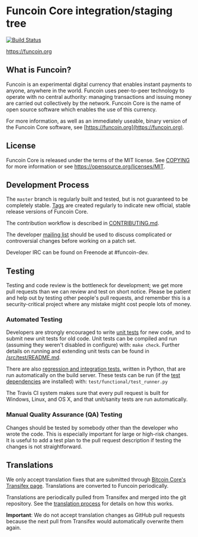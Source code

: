 Funcoin Core integration/staging tree
=====================================

[![Build Status](https://travis-ci.org/funcoin-project/funcoin.svg?branch=master)](https://travis-ci.org/funcoin-project/funcoin)

https://funcoin.org

What is Funcoin?
----------------

Funcoin is an experimental digital currency that enables instant payments to
anyone, anywhere in the world. Funcoin uses peer-to-peer technology to operate
with no central authority: managing transactions and issuing money are carried
out collectively by the network. Funcoin Core is the name of open source
software which enables the use of this currency.

For more information, as well as an immediately useable, binary version of
the Funcoin Core software, see [https://funcoin.org](https://funcoin.org).

License
-------

Funcoin Core is released under the terms of the MIT license. See [COPYING](COPYING) for more
information or see https://opensource.org/licenses/MIT.

Development Process
-------------------

The `master` branch is regularly built and tested, but is not guaranteed to be
completely stable. [Tags](https://github.com/funcoin-project/funcoin/tags) are created
regularly to indicate new official, stable release versions of Funcoin Core.

The contribution workflow is described in [CONTRIBUTING.md](CONTRIBUTING.md).

The developer [mailing list](https://groups.google.com/forum/#!forum/funcoin-dev)
should be used to discuss complicated or controversial changes before working
on a patch set.

Developer IRC can be found on Freenode at #funcoin-dev.

Testing
-------

Testing and code review is the bottleneck for development; we get more pull
requests than we can review and test on short notice. Please be patient and help out by testing
other people's pull requests, and remember this is a security-critical project where any mistake might cost people
lots of money.

### Automated Testing

Developers are strongly encouraged to write [unit tests](src/test/README.md) for new code, and to
submit new unit tests for old code. Unit tests can be compiled and run
(assuming they weren't disabled in configure) with: `make check`. Further details on running
and extending unit tests can be found in [/src/test/README.md](/src/test/README.md).

There are also [regression and integration tests](/test), written
in Python, that are run automatically on the build server.
These tests can be run (if the [test dependencies](/test) are installed) with: `test/functional/test_runner.py`

The Travis CI system makes sure that every pull request is built for Windows, Linux, and OS X, and that unit/sanity tests are run automatically.

### Manual Quality Assurance (QA) Testing

Changes should be tested by somebody other than the developer who wrote the
code. This is especially important for large or high-risk changes. It is useful
to add a test plan to the pull request description if testing the changes is
not straightforward.

Translations
------------

We only accept translation fixes that are submitted through [Bitcoin Core's Transifex page](https://www.transifex.com/projects/p/bitcoin/).
Translations are converted to Funcoin periodically.

Translations are periodically pulled from Transifex and merged into the git repository. See the
[translation process](doc/translation_process.md) for details on how this works.

**Important**: We do not accept translation changes as GitHub pull requests because the next
pull from Transifex would automatically overwrite them again.
